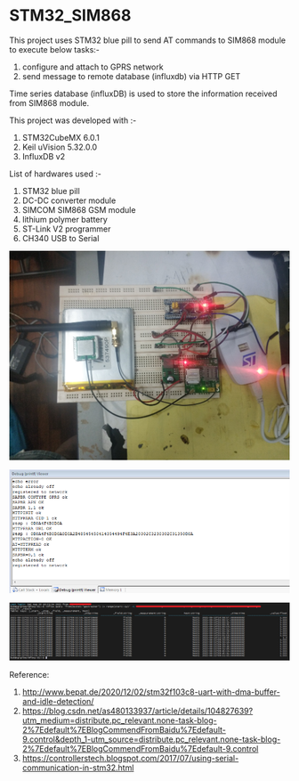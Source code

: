 # STM32_SIM868
This project uses STM32 blue pill to send AT commands to SIM868 module to execute below tasks:-
1. configure and attach to GPRS network
2. send message to remote database (influxdb) via HTTP GET

Time series database (influxDB) is used to store the information received from SIM868 module.

This project was developed with :-<br /> 
1. STM32CubeMX 6.0.1<br /> 
2. Keil uVision 5.32.0.0<br />
3. InfluxDB v2

List of hardwares used :-<br />
1. STM32 blue pill 
2. DC-DC converter module
3. SIMCOM SIM868 GSM module
4. lithium polymer battery
5. ST-Link V2 programmer
6. CH340 USB to Serial


![My Image](images/testbed.jpg)

![My Image](images/debug_viewer.png)

![My Image](images/influxdb1.png)


Reference: <br />
1. http://www.bepat.de/2020/12/02/stm32f103c8-uart-with-dma-buffer-and-idle-detection/ <br />
2. https://blog.csdn.net/as480133937/article/details/104827639?utm_medium=distribute.pc_relevant.none-task-blog-2%7Edefault%7EBlogCommendFromBaidu%7Edefault-9.control&depth_1-utm_source=distribute.pc_relevant.none-task-blog-2%7Edefault%7EBlogCommendFromBaidu%7Edefault-9.control <br />
3. https://controllerstech.blogspot.com/2017/07/using-serial-communication-in-stm32.html <br />



